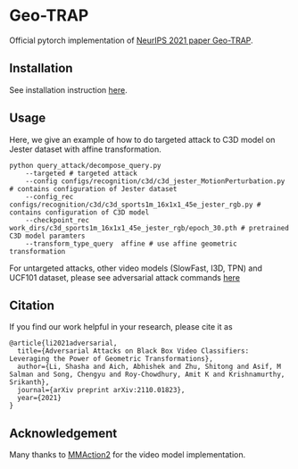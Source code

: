 # Geo-TRAP
Official pytorch implementation of [NeurIPS 2021 paper Geo-TRAP](https://arxiv.org/abs/2110.01823).


## Installation
See installation instruction [here](install.md).

## Usage

Here, we give an example of how to do targeted attack to C3D model on Jester dataset with affine transformation.
```shell
python query_attack/decompose_query.py 
    --targeted # targeted attack 
    --config configs/recognition/c3d/c3d_jester_MotionPerturbation.py  # contains configuration of Jester dataset                         
    --config_rec configs/recognition/c3d/c3d_sports1m_16x1x1_45e_jester_rgb.py # contains configuration of C3D model                         
    --checkpoint_rec work_dirs/c3d_sports1m_16x1x1_45e_jester_rgb/epoch_30.pth # pretrained C3D model paramters                                            
    --transform_type_query  affine # use affine geometric transformation
```


For untargeted attacks, other video models (SlowFast, I3D, TPN) and UCF101 dataset, please see adversarial attack commands [here](tools/query_commands.bash)
 
 
##  Citation

If you find our work helpful in your research, please cite it as 

```shell
@article{li2021adversarial,
  title={Adversarial Attacks on Black Box Video Classifiers: Leveraging the Power of Geometric Transformations},
  author={Li, Shasha and Aich, Abhishek and Zhu, Shitong and Asif, M Salman and Song, Chengyu and Roy-Chowdhury, Amit K and Krishnamurthy, Srikanth},
  journal={arXiv preprint arXiv:2110.01823},
  year={2021}
}
```

## Acknowledgement

Many thanks to [MMAction2](https://github.com/open-mmlab/mmaction2.git) for the video model implementation.

